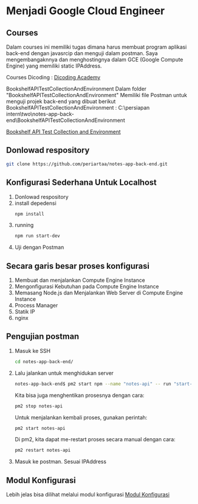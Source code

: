 # Menjadi Google Cloud Engineer

## Courses

Dalam courses ini memiliki tugas dimana harus membuat program aplikasi back-end dengan javasrcip dan menguji dalam postman. Saya mengembangaknnya dan menghostingnya dalam GCE (Google Compute Engine) yang memiliki static IPAddress.

Courses Dicoding :
[Dicoding Academy](https://www.dicoding.com/academies/342/corridor)

BookshelfAPITestCollectionAndEnvironment
Dalam folder "BookshelfAPITestCollectionAndEnvironment" Memiliki file Postman untuk menguji projek back-end yang dibuat
berikut BookshelfAPITestCollectionAndEnvironment : C:\persiapan intern\two\notes-app-back-end\BookshelfAPITestCollectionAndEnvironment

[Bookshelf API Test Collection and Environment](./BookshelfAPITestCollectionAndEnvironment)

## Donlowad respository

```bash
git clone https://github.com/periartaa/notes-app-back-end.git
```

## Konfigurasi Sederhana Untuk Localhost

1. Donlowad respository
2. install depedensi
   ```bash
   npm install
   ```
3. running
   ```bash
   npm run start-dev
   ```
4. Uji dengan Postman

## Secara garis besar proses konfigurasi

1. Membuat dan menjalankan Compute Engine Instance
2. Mengonfigurasi Kebutuhan pada Compute Engine Instance
3. Memasang Node.js dan Menjalankan Web Server di Compute Engine Instance
4. Process Manager
5. Statik IP
6. nginx

## Pengujian postman

1. Masuk ke SSH
   ```bash
   cd notes-app-back-end/
   ```
2. Lalu jalankan untuk menghidukan server

   ```bash
   notes-app-back-end$ pm2 start npm --name "notes-api" -- run "start-prod"
   ```

   Kita bisa juga menghentikan prosesnya dengan cara:

   ```bash
   pm2 stop notes-api
   ```

   Untuk menjalankan kembali proses, gunakan perintah:

   ```bash
   pm2 start notes-api
   ```

   Di pm2, kita dapat me-restart proses secara manual dengan cara:

   ```bash
   pm2 restart notes-api
   ```

3. Masuk ke postman. Sesuai IPAddress

## Modul Konfigurasi

Lebih jelas bisa dilihat melalui modul konfigurasi [Modul Konfigurasi](./Konfigurasi_Modul)
